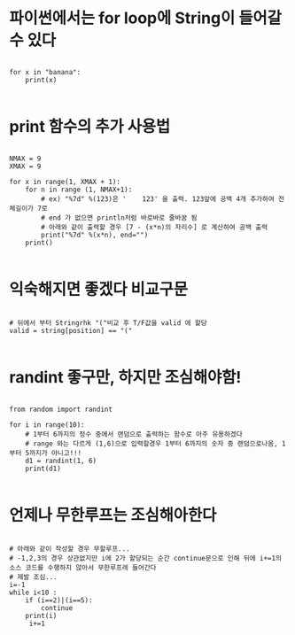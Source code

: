 # 파이썬에서는 for loop에 String이 들어갈수 있다
<pre>
<code>
for x in "banana":
    print(x)
</code>
</pre>

# print 함수의 추가 사용법
<pre>
<code>
NMAX = 9
XMAX = 9

for x in range(1, XMAX + 1):
    for n in range (1, NMAX+1):
        # ex) "%7d" %(123)은 '    123' 을 출력. 123앞에 공백 4개 추가하여 전체길이가 7로 
        # end 가 없으면 println처럼 바로바로 줄바꿈 됨 
        # 아래와 같이 출력할 경우 [7 - (x*n)의 자리수] 로 계산하여 공백 출력
        print("%7d" %(x*n), end="") 
    print()
</code>
</pre>

# 익숙해지면 좋겠다 비교구문 
<pre>
<code>
# 뒤에서 부터 Stringrhk "("비교 후 T/F값을 valid 에 할당
valid = string[position] == "("
</code>
</pre>

# randint 좋구만, 하지만 조심해야함!
<pre>
<code>
from random import randint

for i in range(10):
    # 1부터 6까지의 정수 중에서 랜덤으로 출력하는 함수로 아주 유용하겠다
    # range 와는 다르게 (1,6)으로 입력할경우 1부터 6까지의 숫자 중 랜덤으로나옴, 1 부터 5까지가 아니고!!!
    d1 = randint(1, 6)
    print(d1)
</code>
</pre>

# 언제나 무한루프는 조심해아한다
<pre>
<code>
# 아래와 같이 작성할 경우 무할루프...
# -1,2,3의 경우 상관없지만 i에 2가 할당되는 순간 continue문으로 인해 뒤에 i+=1의 소스 코드를 수행하지 않아서 무한루프레 들어간다
# 제발 조심...
i=-1 
while i<10 :
    if (i==2)|(i==5):
        continue
    print(i)
     i+=1
</code>
</pre>
